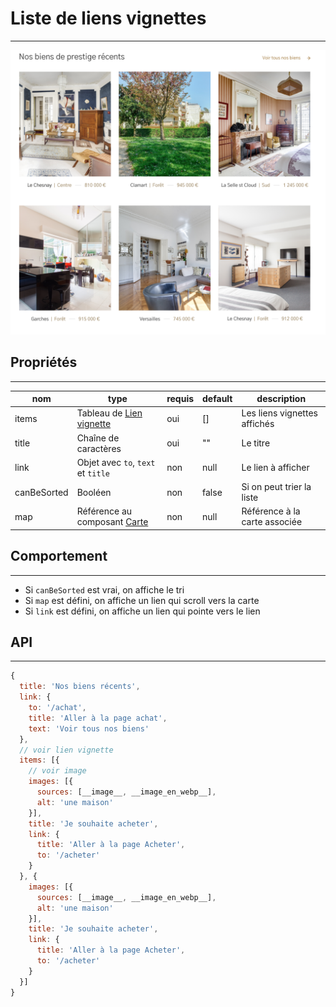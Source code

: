 # Liste de liens vignettes 

---

![Image](./thumbnail_list.png)

## Propriétés

---

|nom|type|requis|default|description| 
|---|---|---|---|---|
|items|Tableau de [Lien vignette](/composants/thumbnail)|oui|[]|Les liens vignettes affichés
title|Chaîne de caractères|oui|""|Le titre
link|Objet avec `to`, `text` et `title`|non|null|Le lien à afficher
canBeSorted|Booléen|non|false|Si on peut trier la liste
map|Référence au composant [Carte](/composants/map)|non|null|Référence à la carte associée


## Comportement

---

- Si `canBeSorted` est vrai, on affiche le tri
- Si `map` est défini, on affiche un lien qui scroll vers la carte
- Si `link` est défini, on affiche un lien qui pointe vers le lien

## API

---

```js
{
  title: 'Nos biens récents',
  link: {
    to: '/achat',
    title: 'Aller à la page achat',
    text: 'Voir tous nos biens'
  },
  // voir lien vignette
  items: [{
    // voir image
    images: [{
      sources: [__image__, __image_en_webp__],
      alt: 'une maison'
    }],
    title: 'Je souhaite acheter',
    link: {
      title: 'Aller à la page Acheter',
      to: '/acheter'
    }
  }, {
    images: [{
      sources: [__image__, __image_en_webp__],
      alt: 'une maison'
    }],
    title: 'Je souhaite acheter',
    link: {
      title: 'Aller à la page Acheter',
      to: '/acheter'
    }
  }]
}
```
